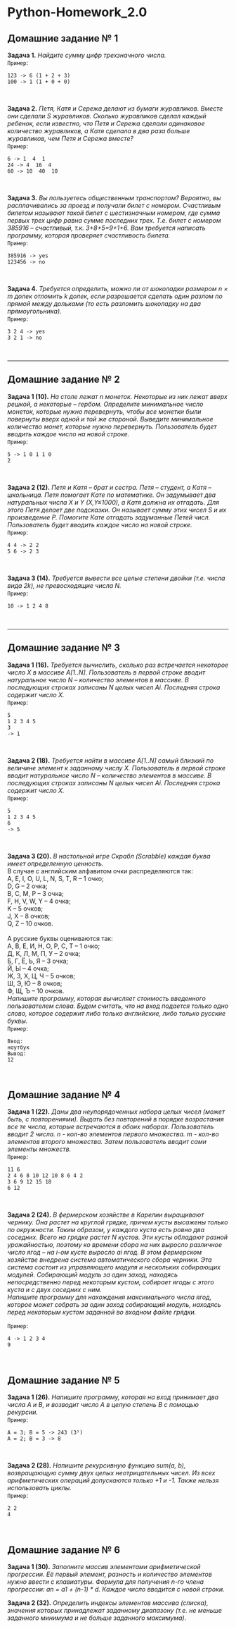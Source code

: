 # **Python-Homework_2.0**
## Домашние задание № 1
**Задача 1.** *Найдите сумму цифр трехзначного числа.* <br>
`Пример`:
```
123 -> 6 (1 + 2 + 3)
100 -> 1 (1 + 0 + 0)
```
<br>

**Задача 2.** *Петя, Катя и Сережа делают из бумаги журавликов. Вместе они сделали S журавликов. Сколько журавликов сделал каждый ребенок, если известно, что Петя и Сережа сделали одинаковое количество журавликов, а Катя сделала в два раза больше журавликов, чем Петя и Сережа вместе?* <br>
`Пример`:
```
6 -> 1  4  1
24 -> 4  16  4
60 -> 10  40  10
```
<br>

**Задача 3.** *Вы пользуетесь общественным транспортом? Вероятно, вы расплачивались за проезд и получали билет с номером. Счастливым билетом называют такой билет с шестизначным номером, где сумма первых трех цифр равна сумме последних трех. Т.е. билет с номером 385916 – счастливый, т.к. 3+8+5=9+1+6. Вам требуется написать программу, которая проверяет счастливость билета.* <br>
`Пример`:
```
385916 -> yes
123456 -> no
```
<br>

**Задача 4.** *Требуется определить, можно ли от шоколадки размером n × m долек отломить k долек, если разрешается сделать один разлом по прямой между дольками (то есть разломить шоколадку на два прямоугольника).* <br>
`Пример`:
```
3 2 4 -> yes
3 2 1 -> no
```
<br>

* * *

## Домашние задание № 2
**Задача 1 (10).** *На столе лежат n монеток. Некоторые из них лежат вверх решкой, а некоторые – гербом. Определите минимальное число монеток, которые нужно перевернуть, чтобы все монетки были повернуты вверх одной и той же стороной. Выведите минимальное количество монет, которые нужно перевернуть. Пользователь будет вводить каждое число на новой строке.* <br>
`Пример`:
```
5 -> 1 0 1 1 0
2
```
<br>

**Задача 2 (12).** *Петя и Катя – брат и сестра. Петя – студент, а Катя – школьница. Петя помогает Кате по математике. Он задумывает два натуральных числа X и Y (X,Y≤1000), а Катя должна их отгадать. Для этого Петя делает две подсказки. Он называет сумму этих чисел S и их произведение P. Помогите Кате отгадать задуманные Петей числ. Пользователь будет вводить каждое число на новой строке.* <br>
`Пример`:
```
4 4 -> 2 2
5 6 -> 2 3
```
<br>

**Задача 3 (14).** *Требуется вывести все целые степени двойки (т.е. числа вида 2k), не превосходящие числа N.* <br>
`Пример`:
```
10 -> 1 2 4 8
```
<br>

* * *

## Домашние задание № 3
**Задача 1 (16).** *Требуется вычислить, сколько раз встречается некоторое число X в массиве A[1..N]. Пользователь в первой строке вводит натуральное число N – количество элементов в массиве. В последующих строках записаны N целых чисел Ai. Последняя строка содержит число X.* <br>
`Пример`:
```
5
1 2 3 4 5
3
-> 1
```
<br>

**Задача 2 (18).** *Требуется найти в массиве A[1..N] самый близкий по величине элемент к заданному числу X. Пользователь в первой строке вводит натуральное число N – количество элементов в массиве. В последующих строках записаны N целых чисел Ai. Последняя строка содержит число X.* <br>
`Пример`:
```
5
1 2 3 4 5
6
-> 5
```
<br>

**Задача 3 (20).** *В настольной игре Скрабл (Scrabble) каждая буква имеет определенную ценность.* <br>В случае с английским алфавитом очки распределяются так: <br>
A, E, I, O, U, L, N, S, T, R – 1 очко;<br>
D, G – 2 очка;<br>
B, C, M, P – 3 очка;<br>
F, H, V, W, Y – 4 очка;<br>
K – 5 очков;<br>
J, X – 8 очков;<br>
Q, Z – 10 очков.<br><br>
А русские буквы оцениваются так:<br>
А, В, Е, И, Н, О, Р, С, Т – 1 очко;<br>
Д, К, Л, М, П, У – 2 очка;<br>
Б, Г, Ё, Ь, Я – 3 очка;<br>
Й, Ы – 4 очка;<br>
Ж, З, Х, Ц, Ч – 5 очков;<br>
Ш, Э, Ю – 8 очков;<br>
Ф, Щ, Ъ – 10 очков.<br>
*Напишите программу, которая вычисляет стоимость введенного пользователем слова. Будем считать, что на вход подается только одно слово, которое содержит либо только английские, либо только русские буквы.* <br>
`Пример`:
```
Ввод:
ноутбук
Вывод:
12
```
<br>

## Домашние задание № 4
**Задача 1 (22).** *Даны два неупорядоченных набора целых чисел (может быть, с повторениями). Выдать без повторений в порядке возрастания все те числа, которые встречаются в обоих наборах. Пользователь вводит 2 числа. n - кол-во элементов первого множества. m - кол-во элементов второго множества. Затем пользователь вводит сами элементы множеств.* <br>
`Пример`:
```
11 6
2 4 6 8 10 12 10 8 6 4 2
3 6 9 12 15 18
6 12
```
<br>

**Задача 2 (24).** *В фермерском хозяйстве в Карелии выращивают чернику. Она растет на круглой грядке, причем кусты высажены только по окружности. Таким образом, у каждого куста есть ровно два соседних. Всего на грядке растет N кустов. Эти кусты обладают разной урожайностью, поэтому ко времени сбора на них выросло различное число ягод – на i-ом кусте выросло ai ягод. В этом фермерском хозяйстве внедрена система автоматического сбора черники. Эта система состоит из управляющего модуля и нескольких собирающих модулей. Собирающий модуль за один заход, находясь непосредственно перед некоторым кустом, собирает ягоды с этого куста и с двух соседних с ним. <br> Напишите программу для нахождения максимального числа ягод, которое может собрать за один заход собирающий модуль, находясь перед некоторым кустом заданной во входном файле грядки.* <br>

`Пример`:
```
4 -> 1 2 3 4
9 
```
<br>

## Домашние задание № 5
**Задача 1 (26).** *Напишите программу, которая на вход принимает два числа A и B, и возводит число А в целую степень B с помощью рекурсии.* <br>
`Пример`:
```
A = 3; B = 5 -> 243 (3⁵)
A = 2; B = 3 -> 8
```
<br>

**Задача 2 (28).** *Напишите рекурсивную функцию sum(a, b), возвращающую сумму двух целых неотрицательных чисел. Из всех арифметических операций допускаются только +1 и -1. Также нельзя использовать циклы.* <br>
`Пример`:
```
2 2
4
```
<br>

## Домашние задание № 6
**Задача 1 (30).** *Заполните массив элементами арифметической прогрессии. Её первый элемент, разность и количество элементов нужно ввести с клавиатуры. Формула для получения n-го члена прогрессии: an = a1 + (n-1) * d. Каждое число вводится с новой строки.* <br>

**Задача 2 (32).** *Определить индексы элементов массива (списка), значения которых принадлежат заданному диапазону (т.е. не меньше заданного минимума и не больше заданного максимума).* <br>